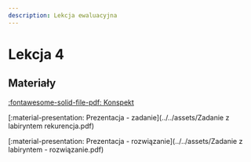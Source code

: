 ```yaml
---
description: Lekcja ewaluacyjna
---
```


# Lekcja 4

## Materiały

[:fontawesome-solid-file-pdf: Konspekt](../../assets/4-wpr-do-rek.pdf)

[:material-presentation: Prezentacja - zadanie](../../assets/Zadanie z labiryntem rekurencja.pdf)

[:material-presentation: Prezentacja - rozwiązanie](../../assets/Zadanie z labiryntem - rozwiązanie.pdf)
